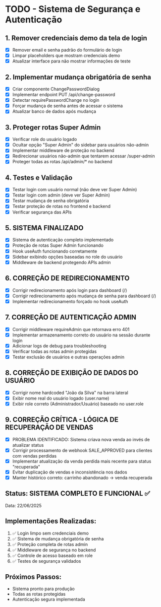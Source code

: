 # TODO - Sistema de Segurança e Autenticação

## 1. Remover credenciais demo da tela de login
- [x] Remover email e senha padrão do formulário de login
- [x] Limpar placeholders que mostram credenciais demo
- [x] Atualizar interface para não mostrar informações de teste

## 2. Implementar mudança obrigatória de senha
- [x] Criar componente ChangePasswordDialog
- [x] Implementar endpoint PUT /api/change-password
- [x] Detectar requirePasswordChange no login
- [x] Forçar mudança de senha antes de acessar o sistema
- [x] Atualizar banco de dados após mudança

## 3. Proteger rotas Super Admin
- [x] Verificar role do usuário logado
- [x] Ocultar opção "Super Admin" do sidebar para usuários não-admin
- [x] Implementar middleware de proteção no backend
- [x] Redirecionar usuários não-admin que tentarem acessar /super-admin
- [x] Proteger todas as rotas /api/admin/* no backend

## 4. Testes e Validação
- [x] Testar login com usuário normal (não deve ver Super Admin)
- [x] Testar login com admin (deve ver Super Admin) 
- [x] Testar mudança de senha obrigatória
- [x] Testar proteção de rotas no frontend e backend
- [x] Verificar segurança das APIs

## 5. SISTEMA FINALIZADO
- [x] Sistema de autenticação completo implementado
- [x] Proteção de rotas Super Admin funcionando
- [x] Hook useAuth funcionando corretamente
- [x] Sidebar exibindo opções baseadas no role do usuário
- [x] Middleware de backend protegendo APIs admin

## 6. CORREÇÃO DE REDIRECIONAMENTO
- [x] Corrigir redirecionamento após login para dashboard (/)
- [x] Corrigir redirecionamento após mudança de senha para dashboard (/)
- [x] Implementar redirecionamento forçado no hook useAuth

## 7. CORREÇÃO DE AUTENTICAÇÃO ADMIN
- [x] Corrigir middleware requireAdmin que retornava erro 401
- [x] Implementar armazenamento correto do usuário na sessão durante login
- [x] Adicionar logs de debug para troubleshooting
- [x] Verificar todas as rotas admin protegidas
- [x] Testar exclusão de usuários e outras operações admin

## 8. CORREÇÃO DE EXIBIÇÃO DE DADOS DO USUÁRIO
- [x] Corrigir nome hardcoded "João da Silva" na barra lateral
- [x] Exibir nome real do usuário logado (user.name)
- [x] Exibir role correto (Administrador/Usuário) baseado no user.role

## 9. CORREÇÃO CRÍTICA - LÓGICA DE RECUPERAÇÃO DE VENDAS
- [x] PROBLEMA IDENTIFICADO: Sistema criava nova venda ao invés de atualizar status
- [x] Corrigir processamento de webhook SALE_APPROVED para clientes com vendas perdidas
- [x] Implementar atualização da venda perdida mais recente para status "recuperada"
- [x] Evitar duplicação de vendas e inconsistência nos dados
- [x] Manter histórico correto: carrinho abandonado → venda recuperada

## Status: SISTEMA COMPLETO E FUNCIONAL ✅
Data: 22/06/2025

## Implementações Realizadas:
1. ✅ Login limpo sem credenciais demo
2. ✅ Sistema de mudança obrigatória de senha
3. ✅ Proteção completa de rotas admin
4. ✅ Middleware de segurança no backend
5. ✅ Controle de acesso baseado em role
6. ✅ Testes de segurança validados

## Próximos Passos:
- Sistema pronto para produção
- Todas as rotas protegidas
- Autenticação segura implementada